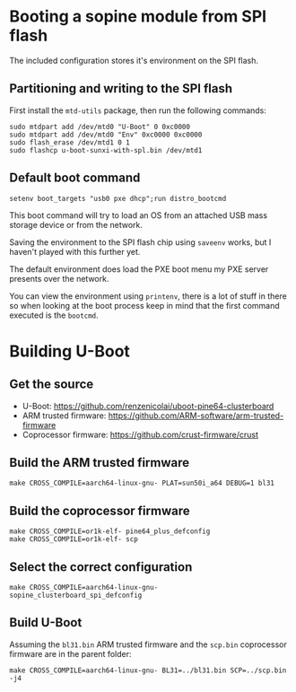 # Booting a sopine module from SPI flash

The included configuration stores it's environment on the SPI flash.

## Partitioning and writing to the SPI flash

First install the `mtd-utils` package, then run the following commands:

```
sudo mtdpart add /dev/mtd0 "U-Boot" 0 0xc0000
sudo mtdpart add /dev/mtd0 "Env" 0xc0000 0xc0000
sudo flash_erase /dev/mtd1 0 1
sudo flashcp u-boot-sunxi-with-spl.bin /dev/mtd1
```

## Default boot command

`setenv boot_targets "usb0 pxe dhcp";run distro_bootcmd`

This boot command will try to load an OS from an attached USB mass storage device or from the network.

Saving the environment to the SPI flash chip using `saveenv` works, but I haven't played with this further yet.

The default environment does load the PXE boot menu my PXE server presents over the network.

You can view the environment using `printenv`, there is a lot of stuff in there so when looking at the boot process keep in mind that the first command executed is the `bootcmd`.

# Building U-Boot

## Get the source
 
 - U-Boot: https://github.com/renzenicolai/uboot-pine64-clusterboard
 - ARM trusted firmware: https://github.com/ARM-software/arm-trusted-firmware
 - Coprocessor firmware: https://github.com/crust-firmware/crust

## Build the ARM trusted firmware

`make CROSS_COMPILE=aarch64-linux-gnu- PLAT=sun50i_a64 DEBUG=1 bl31`

## Build the coprocessor firmware

```
make CROSS_COMPILE=or1k-elf- pine64_plus_defconfig
make CROSS_COMPILE=or1k-elf- scp
```

## Select the correct configuration

`make CROSS_COMPILE=aarch64-linux-gnu- sopine_clusterboard_spi_defconfig`

## Build U-Boot

Assuming the `bl31.bin` ARM trusted firmware and the `scp.bin` coprocessor firmware are in the parent folder:

`make CROSS_COMPILE=aarch64-linux-gnu- BL31=../bl31.bin SCP=../scp.bin -j4`
